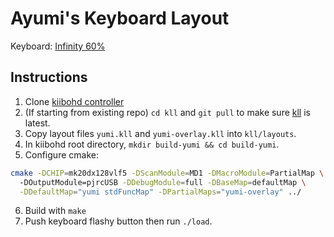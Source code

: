 # Ayumi's Keyboard Layout

Keyboard: [Infinity 60%](https://www.massdrop.com/buy/infinity-keyboard-kit/?mode=guest_open)

## Instructions

1. Clone [kiibohd controller](https://github.com/kiibohd/controller)
2. (If starting from existing repo) `cd kll` and `git pull` to make sure [kll](https://github.com/kiibohd/kll) is latest.
3. Copy layout files `yumi.kll` and `yumi-overlay.kll` into `kll/layouts`.
4. In kiibohd root directory, `mkdir build-yumi && cd build-yumi`.
5. Configure cmake:
```sh
cmake -DCHIP=mk20dx128vlf5 -DScanModule=MD1 -DMacroModule=PartialMap \                                          11:42:05
  -DOutputModule=pjrcUSB -DDebugModule=full -DBaseMap=defaultMap \
  -DDefaultMap="yumi stdFuncMap" -DPartialMaps="yumi-overlay" ../
```
6. Build with `make`
7. Push keyboard flashy button then run `./load`.
